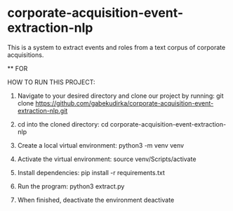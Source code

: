 # corporate-acquisition-event-extraction-nlp
This is a system to extract events and roles from a text corpus of corporate acquisitions.

** FOR 



HOW TO RUN THIS PROJECT:
1. Navigate to your desired directory and clone our project by running:
git clone https://github.com/gabekudirka/corporate-acquisition-event-extraction-nlp.git

2. cd into the cloned directory:
cd corporate-acquisition-event-extraction-nlp

3. Create a local virtual environment:
python3 -m venv venv

4. Activate the virtual environment:
source venv/Scripts/activate

5. Install dependencies:
pip install -r requirements.txt

6. Run the program:
python3 extract.py <doclist>

7. When finished, deactivate the environment
deactivate